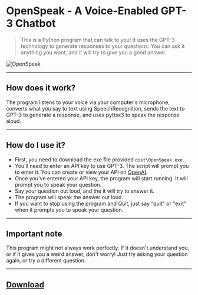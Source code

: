 # OpenSpeak - A Voice-Enabled GPT-3 Chatbot

> This is a Python program that can talk to you! It uses the GPT-3 technology to generate responses to your questions. You can ask it anything you want, and it will try to give you a good answer.

![OpenSpeak](https://socialify.git.ci/Exonymos/OpenSpeak/image?description=1&descriptionEditable=This%20is%20a%20Python%20program%20that%20can%20generate%20responses%20to%20your%20questions%20and%20receive%20an%20answer.&font=Source%20Code%20Pro&forks=1&issues=1&language=1&logo=https%3A%2F%2Fsvgshare.com%2Fi%2FrQ2.svg&name=1&owner=1&pattern=Circuit%20Board&pulls=1&stargazers=1&theme=Light)

------------

## How does it work?

The program listens to your voice via your computer's microphone, converts what you say to text using SpeechRecognition, sends the text to GPT-3 to generate a response, and uses pyttsx3 to speak the response aloud.

------------

## How do I use it?

- First, you need to download the exe file provided `dist\OpenSpeak.exe`.
- You'll need to enter an API key to use GPT-3. The script will prompt you to enter it. You can create or view your API on [OpenAI](https://platform.openai.com/account/api-keys).
- Once you've entered your API key, the program will start running. It will prompt you to speak your question.
- Say your question out loud, and the it will try to answer it.
- The program will speak the answer out loud.
- If you want to stop using the program and Quit, just say "quit" or "exit" when it prompts you to speak your question.

------------

## Important note

This program might not always work perfectly. If it doesn't understand you, or if it gives you a weird answer, don't worry! Just try asking your question again, or try a different question.

------------

## [Download]()

